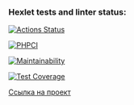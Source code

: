 ### Hexlet tests and linter status:
[![Actions Status](https://github.com/StandyBee/php-project-57/workflows/hexlet-check/badge.svg)](https://github.com/StandyBee/php-project-57/actions)

[![PHPCI](https://github.com/StandyBee/php-project-57/actions/workflows/my-workflow.yml/badge.svg)](https://github.com/StandyBee/php-project-57/actions/workflows/my-workflow.yml)

[![Maintainability](https://api.codeclimate.com/v1/badges/97995777557fc5863412/maintainability)](https://codeclimate.com/github/StandyBee/php-project-57/maintainability)

[![Test Coverage](https://api.codeclimate.com/v1/badges/97995777557fc5863412/test_coverage)](https://codeclimate.com/github/StandyBee/php-project-57/test_coverage)

<a href="php-project-57-production.up.railway.app">Ссылка на проект</a>